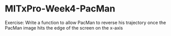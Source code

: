 # MITxPro-Week4-PacMan
Exercise: Write a function to allow PacMan to reverse his trajectory once the PacMan image hits the edge of the screen on the x-axis
